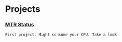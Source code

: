 # Projects
### [MTR Status](https://yscjustin.github.io/mtrstatus)
     
    First project. Might consume your CPU. Take a look

